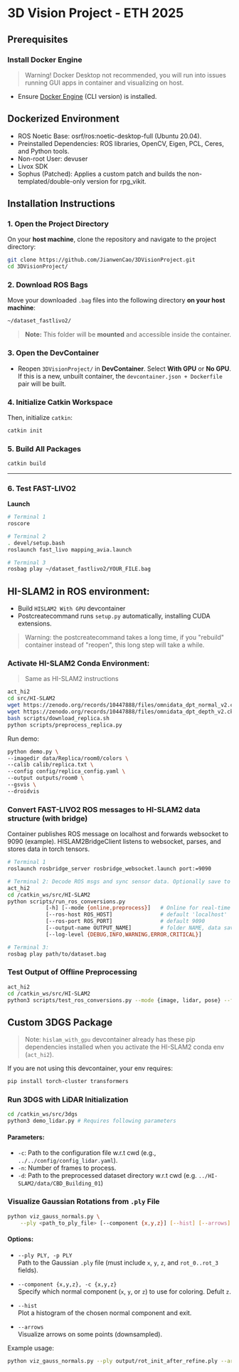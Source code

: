 # 3D Vision Project - ETH 2025

## Prerequisites
### Install Docker Engine
> Warning! Docker Desktop not recommended, you will run into issues running GUI apps in container and visualizing on host.
- Ensure [Docker Engine](https://docs.docker.com/engine/install/) (CLI version) is installed.


## Dockerized Environment
- ROS Noetic Base: osrf/ros:noetic-desktop-full (Ubuntu 20.04).
- Preinstalled Dependencies: ROS libraries, OpenCV, Eigen, PCL, Ceres, and Python tools.
- Non-root User: devuser
- Livox SDK
- Sophus (Patched): Applies a custom patch and builds the non-templated/double-only version for rpg_vikit.

## Installation Instructions

### 1. Open the Project Directory
On your **host machine**, clone the repository and navigate to the project directory:

```bash
git clone https://github.com/JianwenCao/3DVisionProject.git
cd 3DVisionProject/
```

### 2. Download ROS Bags
Move your downloaded `.bag` files into the following directory **on your host machine**:

```bash
~/dataset_fastlivo2/
```

> **Note:** This folder will be **mounted** and accessible inside the container.

### 3. Open the DevContainer
- Reopen `3DVisionProject/` in **DevContainer**. Select **With GPU** or **No GPU**. If this is a new, unbuilt container, the `devcontainer.json + Dockerfile` pair will be built.

### 4. Initialize Catkin Workspace
Then, initialize `catkin`:

```bash
catkin init
```

### 5. Build All Packages
```bash
catkin build
```

---

### 6. Test **FAST-LIVO2** 
**Launch**
```bash
# Terminal 1
roscore

# Terminal 2
. devel/setup.bash
roslaunch fast_livo mapping_avia.launch

# Terminal 3
rosbag play ~/dataset_fastlivo2/YOUR_FILE.bag
```


## HI-SLAM2 in ROS environment:
- Build `HISLAM2 With GPU` devcontainer
- Postcreatecommand runs `setup.py` automatically, installing CUDA extensions.
> Warning: the postcreatecommand takes a long time, if you "rebuild" container instead of "reopen", this long step will take a while.
### Activate HI-SLAM2 Conda Environment:
>Same as HI-SLAM2 instructions
```bash
act_hi2
cd src/HI-SLAM2
wget https://zenodo.org/records/10447888/files/omnidata_dpt_normal_v2.ckpt -P pretrained_models
wget https://zenodo.org/records/10447888/files/omnidata_dpt_depth_v2.ckpt -P pretrained_models
bash scripts/download_replica.sh
python scripts/preprocess_replica.py
```
Run demo:
```bash
python demo.py \
--imagedir data/Replica/room0/colors \
--calib calib/replica.txt \
--config config/replica_config.yaml \
--output outputs/room0 \
--gsvis \
--droidvis
```

### Convert FAST-LIVO2 ROS messages to HI-SLAM2 data structure (with bridge)
Container publishes ROS message on localhost and forwards websocket to 9090 (example). HISLAM2BridgeClient listens to websocket, parses, and stores data in torch tensors.
```bash
# Terminal 1
roslaunch rosbridge_server rosbridge_websocket.launch port:=9090

# Terminal 2: Decode ROS msgs and sync sensor data. Optionally save to folder.
act_hi2
cd /catkin_ws/src/HI-SLAM2
python scripts/run_ros_conversions.py 
            [-h] [--mode {online,preprocess}]   # Online for real-time pipeline, preprocess (save frames to folder)
            [--ros-host ROS_HOST]               # default 'localhost'
            [--ros-port ROS_PORT]               # default 9090
            [--output-name OUTPUT_NAME]         # folder NAME, data saved in Hi_SLAM2/data/<output-name>
            [--log-level {DEBUG,INFO,WARNING,ERROR,CRITICAL}]

# Terminal 3:
rosbag play path/to/dataset.bag
```

### Test Output of Offline Preprocessing
```bash
act_hi2
cd /catkin_ws/src/HI-SLAM2
python3 scripts/test_ros_conversions.py --mode {image, lidar, pose} --folder <folder name inside HI-SLAM2/data/>
```

## Custom 3DGS Package
> Note: `hislam_with_gpu` devcontainer already has these pip dependencies installed when you activate the HI-SLAM2 conda env (`act_hi2`).

If you are not using this devcontainer, your env requires:
```bash
pip install torch-cluster transformers
```

### Run 3DGS with LiDAR Initialization
```bash
cd /catkin_ws/src/3dgs
python3 demo_lidar.py # Requires following parameters
```
#### Parameters:
- `-c`: Path to the configuration file w.r.t cwd (e.g., `../../config/config_lidar.yaml`).
- `-n`: Number of frames to process.
- `-d`: Path to the preprocessed dataset directory w.r.t cwd (e.g. `../HI-SLAM2/data/CBD_Building_01`)

### Visualize Gaussian Rotations from `.ply` File
```bash
python viz_gauss_normals.py \
    --ply <path_to_ply_file> [--component {x,y,z}] [--hist] [--arrows]
```

#### Options:
- `--ply PLY, -p PLY`  
  Path to the Gaussian `.ply` file (must include `x`, `y`, `z`, and `rot_0..rot_3` fields).

- `--component {x,y,z}, -c {x,y,z}`  
  Specify which normal component (`x`, `y`, or `z`) to use for coloring. Defult `z`.

- `--hist`  
  Plot a histogram of the chosen normal component and exit.

- `--arrows`  
  Visualize arrows on some points (downsampled).

Example usage:
```bash
python viz_gauss_normals.py --ply output/rot_init_after_refine.ply --arrows
```